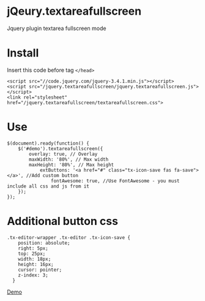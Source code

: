jQeury.textareafullscreen
=============

Jquery plugin textarea fullscreen mode

# Install
Insert this code before tag `</head>`
```
<script src="//code.jquery.com/jquery-3.4.1.min.js"></script>
<script src="/jquery.textareafullscreen/jquery.textareafullscreen.js"></script>
<link rel="stylesheet" href="/jquery.textareafullscreen/textareafullscreen.css">
```
# Use
```
$(document).ready(function() {
	$('#demo').textareafullscreen({
		overlay: true, // Overlay
		maxWidth: '80%', // Max width
		maxHeight: '80%', // Max height
	        extButtons: '<a href="#" class="tx-icon-save fas fa-save"></a>', //Add custom button
                fontAwesome: true, //Use FontAwesome - you must include all css and js from it 
	});
});
```
# Additional button css
```
.tx-editor-wrapper .tx-editor .tx-icon-save {
    position: absolute;
    right: 5px;
    top: 25px;
    width: 18px;
    height: 16px;
    cursor: pointer;
    z-index: 3;
  }
```

[Demo](http://creoart.github.io/jquery.textareafullscreen)
